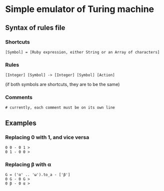 Simple emulator of Turing machine
=================================

## Syntax of rules file

### Shortcuts
```
[Symbol] = [Ruby expression, either String or an Array of characters]
```

### Rules 
```
[Integer] [Symbol] -> [Integer] [Symbol] [Action]
```
(if both symbols are shortcuts, they are to be the same)

### Comments
```
# currently, each comment must be on its own line
```

## Examples

### Replacing 0 with 1, and vice versa

```
0 0 - 0 1 >
0 1 - 0 0 >
```

### Replacing β with α

```
G = ('α' .. 'ω').to_a - ['β']
0 G - 0 G >
0 β - 0 α >
```

